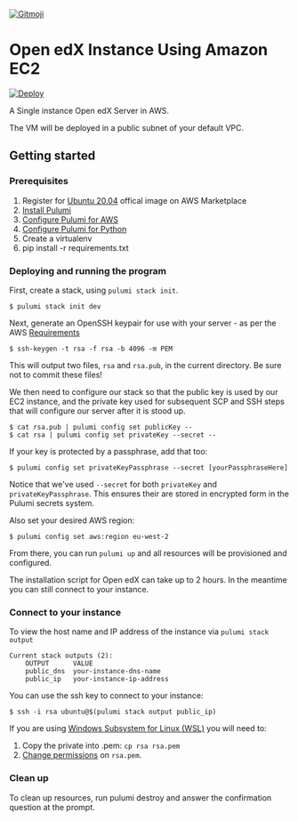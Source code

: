 <a href="https://gitmoji.dev">
  <img src="https://img.shields.io/badge/gitmoji-%20😜%20😍-FFDD67.svg?style=flat-square" alt="Gitmoji">
</a>

# Open edX Instance Using Amazon EC2

[![Deploy](https://get.pulumi.com/new/button.svg)](https://app.pulumi.com/new?template=https://github.com/BbrSofiane/openedx-server-aws)

A Single instance Open edX Server in AWS.

The VM will be deployed in a public subnet of your default VPC.

## Getting started

### Prerequisites

1. Register for [Ubuntu 20.04](https://aws.amazon.com/marketplace/pp/Canonical-Group-Limited-Ubuntu-2004-LTS-Focal/B087QQNGF1) offical image on AWS Marketplace
1. [Install Pulumi](https://www.pulumi.com/docs/get-started/install/)
1. [Configure Pulumi for AWS](https://www.pulumi.com/docs/intro/cloud-providers/aws/setup/)
1. [Configure Pulumi for Python](https://www.pulumi.com/docs/intro/languages/python/)
1. Create a virtualenv
1. pip install -r requirements.txt

### Deploying and running the program

First, create a stack, using `pulumi stack init`.

```
$ pulumi stack init dev
```

Next, generate an OpenSSH keypair for use with your server - as per the AWS [Requirements][1]

```
$ ssh-keygen -t rsa -f rsa -b 4096 -m PEM
```

This will output two files, `rsa` and `rsa.pub`, in the current directory. Be sure not to commit these files!

We then need to configure our stack so that the public key is used by our EC2 instance, and the private key used
for subsequent SCP and SSH steps that will configure our server after it is stood up.

```
$ cat rsa.pub | pulumi config set publicKey --
$ cat rsa | pulumi config set privateKey --secret --
```

If your key is protected by a passphrase, add that too:

```
$ pulumi config set privateKeyPassphrase --secret [yourPassphraseHere]
```

Notice that we've used `--secret` for both `privateKey` and `privateKeyPassphrase`. This ensures their are
stored in encrypted form in the Pulumi secrets system.

Also set your desired AWS region:

```
$ pulumi config set aws:region eu-west-2
```

From there, you can run `pulumi up` and all resources will be provisioned and configured.

The installation script for Open edX can take up to 2 hours. In the meantime you can still connect to your instance.

### Connect to your instance

To view the host name and IP address of the instance via `pulumi stack output`

```
Current stack outputs (2):
    OUTPUT      VALUE
    public_dns  your-instance-dns-name
    public_ip   your-instance-ip-address
```

You can use the ssh key to connect to your instance:

```
$ ssh -i rsa ubuntu@$(pulumi stack output public_ip)
```

If you are using [Windows Subsystem for Linux (WSL)](https://docs.microsoft.com/en-us/windows/wsl/install-win10) you will need to:

1. Copy the private into .pem: `cp rsa rsa.pem`
1. [Change permissions](https://superuser.com/a/1296046) on `rsa.pem`.

### Clean up

To clean up resources, run pulumi destroy and answer the confirmation question at the prompt.

[1]: https://docs.aws.amazon.com/AWSEC2/latest/UserGuide/ec2-key-pairs.html#how-to-generate-your-own-key-and-import-it-to-aws
